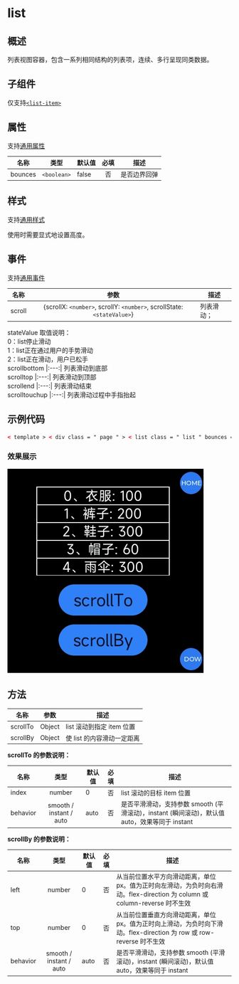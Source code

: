 <!-- 源地址: https://iot.mi.com/vela/quickapp/zh/components/container/list.html -->

# list

## 概述

列表视图容器，包含一系列相同结构的列表项，连续、多行呈现同类数据。

## 子组件

仅支持[`<list-item>`](</vela/quickapp/zh/components/container/list-item.html>)

## 属性

支持[通用属性](</vela/quickapp/zh/components/general/properties.html>)

名称 | 类型 | 默认值 | 必填 | 描述  
---|:---:|---|:---:|---  
bounces | `<boolean>` | false | 否 | 是否边界回弹  
  
## 样式

支持[通用样式](</vela/quickapp/zh/components/general/style.html>)

使用时需要显式地设置高度。

## 事件

支持[通用事件](</vela/quickapp/zh/components/general/events.html>)

名称 | 参数 | 描述  
---|:---:|---  
scroll | {scrollX: `<number>`, scrollY: `<number>`, scrollState: `<stateValue>`} | 列表滑动；  
stateValue 取值说明：  
0：list停止滑动  
1：list正在通过用户的手势滑动  
2：list正在滑动，用户已松手  
scrollbottom |:---:| 列表滑动到底部  
scrolltop |:---:| 列表滑动到顶部  
scrollend |:---:| 列表滑动结束  
scrolltouchup |:---:| 列表滑动过程中手指抬起  
  
## 示例代码
```html
< template > < div class = " page " > < list class = " list " bounces = " true " onscroll = " onScroll " onscrolltop = " onScrollTop " onscrollbottom = " onScrollBottom " onscrolltouchup = " onScrollTouchup " > < list-item for = " {{productList}} " class = " item " type = " item " > < text > {{$item.name}}: {{$item.price}} </ text > </ list-item > </ list > </ div > </ template > < script > export default { private : { productList : [ { name : '衣服' , price : '100' } , { name : '裤子' , price : '200' } , { name : '鞋子' , price : '300' } , { name : '帽子' , price : '60' } , { name : '雨伞' , price : '300' } , { name : '书包' , price : '60' } , { name : '书本' , price : '30' } ] , } , onScroll (e) { console.log ('### list onScroll evt: ' , e) } , onScrollTop (e) { console.log ('### list onScrollTop evt: ' , e) } , onScrollBottom (e) { console.log ('### list onScrollBottom evt: ' , e) } , onScrollTouchup (e) { console.log ('### list onScrollTouchup evt: ' , e) } } </ script > < style > .page { justify-content : center ; align-items : center ; background-color : #000 ; } .list { width : 300px ; height : 200px ; border : 1px solid #fff ; } text { color : #fff ; } .item { height : 40px ; width : 100% ; align-items : center ; justify-content : center ; border : 1px solid #fff ; } </ style >
```

### 效果展示

![](../../images/list-methods.jpeg)

## 方法

名称 | 参数 | 描述  
---|:---:|---  
scrollTo | Object | list 滚动到指定 item 位置  
scrollBy | Object | 使 list 的内容滑动一定距离  
  
**scrollTo 的参数说明：**

名称 | 类型 | 默认值 | 必填 | 描述  
---|:---:|---|:---:|---  
index | number | 0 | 否 | list 滚动的目标 item 位置  
behavior | smooth / instant / auto | auto | 否 | 是否平滑滑动，支持参数 smooth (平滑滚动)，instant (瞬间滚动)，默认值 auto，效果等同于 instant  
  
**scrollBy 的参数说明：**

名称 | 类型 | 默认值 | 必填 | 描述  
---|:---:|---|:---:|---  
left | number | 0 | 否 | 从当前位置水平方向滑动距离，单位 px。值为正时向左滑动，为负时向右滑动。flex-direction 为 column 或 column-reverse 时不生效  
top | number | 0 | 否 | 从当前位置垂直方向滑动距离，单位 px。值为正时向上滑动，为负时向下滑动。flex-direction 为 row 或 row-reverse 时不生效  
behavior | smooth / instant / auto | auto | 否 | 是否平滑滑动，支持参数 smooth (平滑滚动)，instant (瞬间滚动)，默认值 auto，效果等同于 instant
